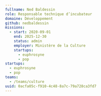 ```yaml
---
fullname: Ned Baldessin
role: Responsable technique d’incubateur
domaine: Développement
github: nedbaldessin
missions:
  - start: 2020-09-01
    end: 2025-12-30
    status: admin
    employer: Ministère de la Culture
    startups:
      - euphrosyne
      - pop
startups:
  - euphrosyne
  - pop
teams:
  - /teams/culture
uuid: 0acfa05c-f910-4c48-8a7c-79a728ca3fd7
---
```

